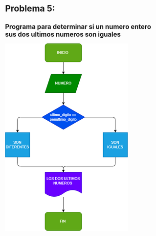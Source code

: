 # Problema 5:

## Programa para determinar si un numero entero sus dos ultimos numeros son iguales

![Diagrama de flujo](diagrama.png)